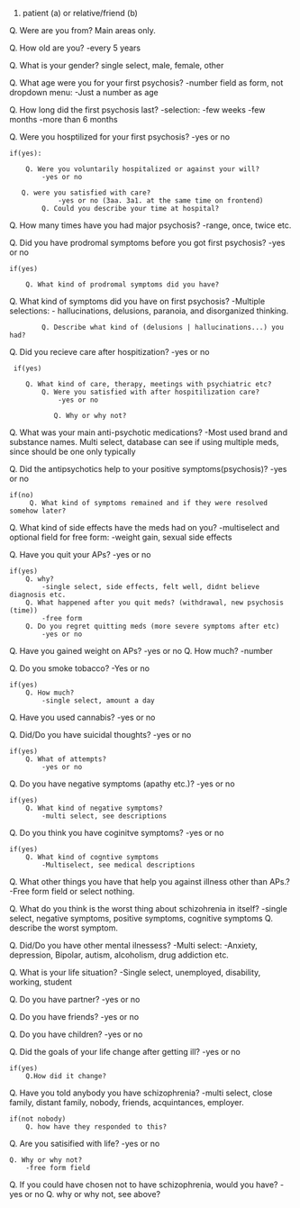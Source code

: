 1. patient (a) or relative/friend (b)

Q. Were are you from? Main areas only.

Q. How old are you?
-every 5 years

Q. What is your gender?
single select, male, female, other

Q. What age were you for your first psychosis?
-number field as form, not dropdown menu:
-Just a number as age

Q. How long did the first psychosis last?
-selection:
-few weeks
-few months
-more than 6 months

Q. Were you hosptilized for your first psychosis?
-yes or no

    if(yes):

        Q. Were you voluntarily hospitalized or against your will?
            -yes or no

       Q. were you satisfied with care?
                -yes or no (3aa. 3a1. at the same time on frontend)
            Q. Could you describe your time at hospital?

Q. How many times have you had major psychosis?
-range, once, twice etc.

Q. Did you have prodromal symptoms before you got first psychosis?
-yes or no

    if(yes)

        Q. What kind of prodromal symptoms did you have?

Q. What kind of symptoms did you have on first psychosis?
-Multiple selections: - hallucinations, delusions, paranoia, and disorganized thinking.

            Q. Describe what kind of (delusions | hallucinations...) you had?

Q. Did you recieve care after hospitization?
-yes or no

     if(yes)

        Q. What kind of care, therapy, meetings with psychiatric etc?
            Q. Were you satisfied with after hospitilization care?
                -yes or no

               Q. Why or why not?

Q. What was your main anti-psychotic medications?
-Most used brand and substance names. Multi select, database can see if using multiple meds, since should be one only typically

Q. Did the antipsychotics help to your positive symptoms(psychosis)?
-yes or no

    if(no)
         Q. What kind of symptoms remained and if they were resolved somehow later?

Q. What kind of side effects have the meds had on you?
-multiselect and optional field for free form:
-weight gain, sexual side effects

Q. Have you quit your APs?
-yes or no

    if(yes)
        Q. why?
            -single select, side effects, felt well, didnt believe diagnosis etc.
        Q. What happened after you quit meds? (withdrawal, new psychosis (time))
            -free form
        Q. Do you regret quitting meds (more severe symptoms after etc)
            -yes or no

Q. Have you gained weight on APs?
-yes or no
Q. How much?
-number

Q. Do you smoke tobacco?
-Yes or no

    if(yes)
        Q. How much?
            -single select, amount a day

Q. Have you used cannabis?
-yes or no

Q. Did/Do you have suicidal thoughts?
-yes or no

    if(yes)
        Q. What of attempts?
            -yes or no

Q. Do you have negative symptoms (apathy etc.)?
-yes or no

    if(yes)
        Q. What kind of negative symptoms?
            -multi select, see descriptions

Q. Do you think you have coginitve symptoms?
-yes or no

    if(yes)
        Q. What kind of cogntive symptoms
            -Multiselect, see medical descriptions

Q. What other things you have that help you against illness other than APs.?
-Free form field or select nothing.

Q. What do you think is the worst thing about schizohrenia in itself?
-single select, negative symptoms, positive symptoms, cognitive symptoms
Q. describe the worst symptom.

Q. Did/Do you have other mental ilnessess?
-Multi select:
-Anxiety, depression, Bipolar, autism, alcoholism, drug addiction etc.

Q. What is your life situation?
-Single select, unemployed, disability, working, student

Q. Do you have partner?
-yes or no

Q. Do you have friends?
-yes or no

Q. Do you have children?
-yes or no

Q. Did the goals of your life change after getting ill?
-yes or no

    if(yes)
        Q.How did it change?

Q. Have you told anybody you have schizophrenia?
-multi select, close family, distant family, nobody, friends, acquintances, employer.

    if(not nobody)
        Q. how have they responded to this?

Q. Are you satisified with life?
-yes or no

    Q. Why or why not?
        -free form field

Q. If you could have chosen not to have schizophrenia, would you have?
-yes or no
Q. why or why not, see above?
